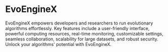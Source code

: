 # EvoEngineX
EvoEngineX empowers developers and researchers to run evolutionary algorithms effortlessly. Key features include a user-friendly interface, powerful computing resources, real-time monitoring, customizable settings, seamless collaboration, scalability for large datasets, and robust security. Unlock your algorithms' potential with EvoEngineX.

